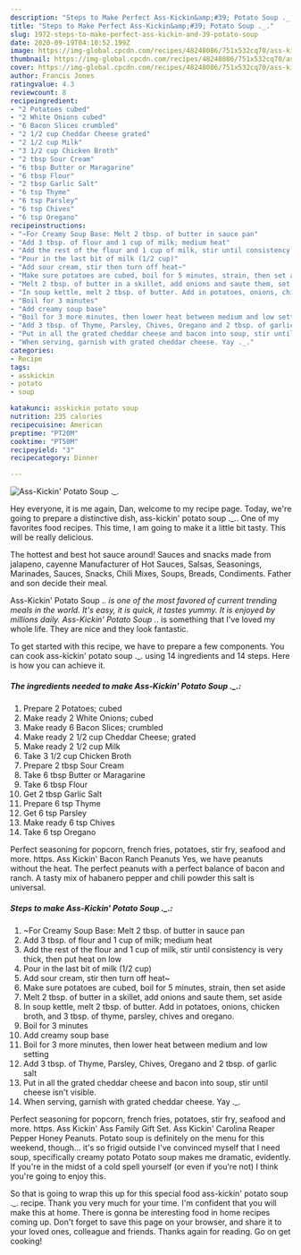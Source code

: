 ```yaml
---
description: "Steps to Make Perfect Ass-Kickin&amp;#39; Potato Soup ._."
title: "Steps to Make Perfect Ass-Kickin&amp;#39; Potato Soup ._."
slug: 1972-steps-to-make-perfect-ass-kickin-and-39-potato-soup
date: 2020-09-19T04:10:52.199Z
image: https://img-global.cpcdn.com/recipes/48248086/751x532cq70/ass-kickin-potato-soup-_-recipe-main-photo.jpg
thumbnail: https://img-global.cpcdn.com/recipes/48248086/751x532cq70/ass-kickin-potato-soup-_-recipe-main-photo.jpg
cover: https://img-global.cpcdn.com/recipes/48248086/751x532cq70/ass-kickin-potato-soup-_-recipe-main-photo.jpg
author: Francis Jones
ratingvalue: 4.3
reviewcount: 8
recipeingredient:
- "2 Potatoes cubed"
- "2 White Onions cubed"
- "6 Bacon Slices crumbled"
- "2 1/2 cup Cheddar Cheese grated"
- "2 1/2 cup Milk"
- "3 1/2 cup Chicken Broth"
- "2 tbsp Sour Cream"
- "6 tbsp Butter or Maragarine"
- "6 tbsp Flour"
- "2 tbsp Garlic Salt"
- "6 tsp Thyme"
- "6 tsp Parsley"
- "6 tsp Chives"
- "6 tsp Oregano"
recipeinstructions:
- "~For Creamy Soup Base: Melt 2 tbsp. of butter in sauce pan"
- "Add 3 tbsp. of flour and 1 cup of milk; medium heat"
- "Add the rest of the flour and 1 cup of milk, stir until consistency is very thick, then put heat on low"
- "Pour in the last bit of milk (1/2 cup)"
- "Add sour cream, stir then turn off heat~"
- "Make sure potatoes are cubed, boil for 5 minutes, strain, then set aside"
- "Melt 2 tbsp. of butter in a skillet, add onions and saute them, set aside"
- "In soup kettle, melt 2 tbsp. of butter. Add in potatoes, onions, chicken broth, and 3 tbsp. of thyme, parsley, chives and oregano."
- "Boil for 3 minutes"
- "Add creamy soup base"
- "Boil for 3 more minutes, then lower heat between medium and low setting"
- "Add 3 tbsp. of Thyme, Parsley, Chives, Oregano and 2 tbsp. of garlic salt"
- "Put in all the grated cheddar cheese and bacon into soup, stir until cheese isn&#39;t visible."
- "When serving, garnish with grated cheddar cheese. Yay ._."
categories:
- Recipe
tags:
- asskickin
- potato
- soup

katakunci: asskickin potato soup 
nutrition: 235 calories
recipecuisine: American
preptime: "PT20M"
cooktime: "PT50M"
recipeyield: "3"
recipecategory: Dinner

---
```



![Ass-Kickin&#39; Potato Soup ._.](https://img-global.cpcdn.com/recipes/48248086/751x532cq70/ass-kickin-potato-soup-_-recipe-main-photo.jpg)

Hey everyone, it is me again, Dan, welcome to my recipe page. Today, we're going to prepare a distinctive dish, ass-kickin&#39; potato soup ._.. One of my favorites food recipes. This time, I am going to make it a little bit tasty. This will be really delicious.

The hottest and best hot sauce around! Sauces and snacks made from jalapeno, cayenne Manufacturer of Hot Sauces, Salsas, Seasonings, Marinades, Sauces, Snacks, Chili Mixes, Soups, Breads, Condiments. Father and son decide their meal.

Ass-Kickin&#39; Potato Soup ._. is one of the most favored of current trending meals in the world. It's easy, it is quick, it tastes yummy. It is enjoyed by millions daily. Ass-Kickin&#39; Potato Soup ._. is something that I've loved my whole life. They are nice and they look fantastic.


To get started with this recipe, we have to prepare a few components. You can cook ass-kickin&#39; potato soup ._. using 14 ingredients and 14 steps. Here is how you can achieve it.

<!--inarticleads1-->

##### The ingredients needed to make Ass-Kickin&#39; Potato Soup ._.:

1. Prepare 2 Potatoes; cubed
1. Make ready 2 White Onions; cubed
1. Make ready 6 Bacon Slices; crumbled
1. Make ready 2 1/2 cup Cheddar Cheese; grated
1. Make ready 2 1/2 cup Milk
1. Take 3 1/2 cup Chicken Broth
1. Prepare 2 tbsp Sour Cream
1. Take 6 tbsp Butter or Maragarine
1. Take 6 tbsp Flour
1. Get 2 tbsp Garlic Salt
1. Prepare 6 tsp Thyme
1. Get 6 tsp Parsley
1. Make ready 6 tsp Chives
1. Take 6 tsp Oregano


Perfect seasoning for popcorn, french fries, potatoes, stir fry, seafood and more. https. Ass Kickin&#39; Bacon Ranch Peanuts Yes, we have peanuts without the heat. The perfect peanuts with a perfect balance of bacon and ranch. A tasty mix of habanero pepper and chili powder this salt is universal. 

<!--inarticleads2-->

##### Steps to make Ass-Kickin&#39; Potato Soup ._.:

1. ~For Creamy Soup Base: Melt 2 tbsp. of butter in sauce pan
1. Add 3 tbsp. of flour and 1 cup of milk; medium heat
1. Add the rest of the flour and 1 cup of milk, stir until consistency is very thick, then put heat on low
1. Pour in the last bit of milk (1/2 cup)
1. Add sour cream, stir then turn off heat~
1. Make sure potatoes are cubed, boil for 5 minutes, strain, then set aside
1. Melt 2 tbsp. of butter in a skillet, add onions and saute them, set aside
1. In soup kettle, melt 2 tbsp. of butter. Add in potatoes, onions, chicken broth, and 3 tbsp. of thyme, parsley, chives and oregano.
1. Boil for 3 minutes
1. Add creamy soup base
1. Boil for 3 more minutes, then lower heat between medium and low setting
1. Add 3 tbsp. of Thyme, Parsley, Chives, Oregano and 2 tbsp. of garlic salt
1. Put in all the grated cheddar cheese and bacon into soup, stir until cheese isn&#39;t visible.
1. When serving, garnish with grated cheddar cheese. Yay ._.


Perfect seasoning for popcorn, french fries, potatoes, stir fry, seafood and more. https. Ass Kickin&#39; Ass Family Gift Set. Ass Kickin&#39; Carolina Reaper Pepper Honey Peanuts. Potato soup is definitely on the menu for this weekend, though… it&#39;s so frigid outside I&#39;ve convinced myself that I need soup, specifically creamy potato Potato soup makes me dramatic, evidently. If you&#39;re in the midst of a cold spell yourself (or even if you&#39;re not) I think you&#39;re going to enjoy this. 

So that is going to wrap this up for this special food ass-kickin&#39; potato soup ._. recipe. Thank you very much for your time. I'm confident that you will make this at home. There is gonna be interesting food in home recipes coming up. Don't forget to save this page on your browser, and share it to your loved ones, colleague and friends. Thanks again for reading. Go on get cooking!

